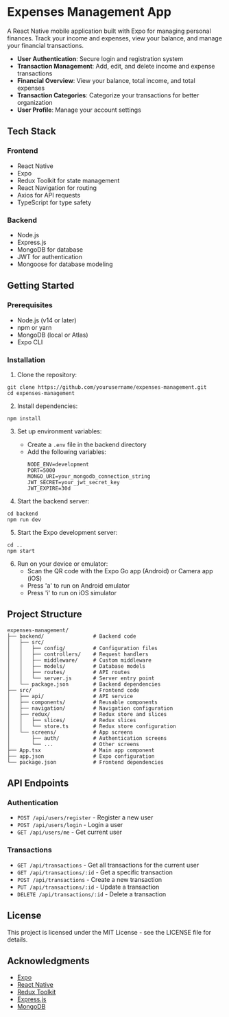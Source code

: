 # Expenses Management App

A React Native mobile application built with Expo for managing personal finances. Track your income and expenses, view your balance, and manage your financial transactions.


- **User Authentication**: Secure login and registration system
- **Transaction Management**: Add, edit, and delete income and expense transactions
- **Financial Overview**: View your balance, total income, and total expenses
- **Transaction Categories**: Categorize your transactions for better organization
- **User Profile**: Manage your account settings

## Tech Stack

### Frontend
- React Native
- Expo
- Redux Toolkit for state management
- React Navigation for routing
- Axios for API requests
- TypeScript for type safety

### Backend
- Node.js
- Express.js
- MongoDB for database
- JWT for authentication
- Mongoose for database modeling

## Getting Started

### Prerequisites

- Node.js (v14 or later)
- npm or yarn
- MongoDB (local or Atlas)
- Expo CLI

### Installation

1. Clone the repository:
```
git clone https://github.com/yourusername/expenses-management.git
cd expenses-management
```

2. Install dependencies:
```
npm install
```

3. Set up environment variables:
   - Create a `.env` file in the backend directory
   - Add the following variables:
     ```
     NODE_ENV=development
     PORT=5000
     MONGO_URI=your_mongodb_connection_string
     JWT_SECRET=your_jwt_secret_key
     JWT_EXPIRE=30d
     ```

4. Start the backend server:
```
cd backend
npm run dev
```

5. Start the Expo development server:
```
cd ..
npm start
```

6. Run on your device or emulator:
   - Scan the QR code with the Expo Go app (Android) or Camera app (iOS)
   - Press 'a' to run on Android emulator
   - Press 'i' to run on iOS simulator

## Project Structure

```
expenses-management/
├── backend/                # Backend code
│   ├── src/
│   │   ├── config/         # Configuration files
│   │   ├── controllers/    # Request handlers
│   │   ├── middleware/     # Custom middleware
│   │   ├── models/         # Database models
│   │   ├── routes/         # API routes
│   │   └── server.js       # Server entry point
│   └── package.json        # Backend dependencies
├── src/                    # Frontend code
│   ├── api/                # API service
│   ├── components/         # Reusable components
│   ├── navigation/         # Navigation configuration
│   ├── redux/              # Redux store and slices
│   │   ├── slices/         # Redux slices
│   │   └── store.ts        # Redux store configuration
│   └── screens/            # App screens
│       ├── auth/           # Authentication screens
│       └── ...             # Other screens
├── App.tsx                 # Main app component
├── app.json                # Expo configuration
└── package.json            # Frontend dependencies
```

## API Endpoints

### Authentication
- `POST /api/users/register` - Register a new user
- `POST /api/users/login` - Login a user
- `GET /api/users/me` - Get current user

### Transactions
- `GET /api/transactions` - Get all transactions for the current user
- `GET /api/transactions/:id` - Get a specific transaction
- `POST /api/transactions` - Create a new transaction
- `PUT /api/transactions/:id` - Update a transaction
- `DELETE /api/transactions/:id` - Delete a transaction

## License

This project is licensed under the MIT License - see the LICENSE file for details.

## Acknowledgments

- [Expo](https://expo.dev/)
- [React Native](https://reactnative.dev/)
- [Redux Toolkit](https://redux-toolkit.js.org/)
- [Express.js](https://expressjs.com/)
- [MongoDB](https://www.mongodb.com/) 
